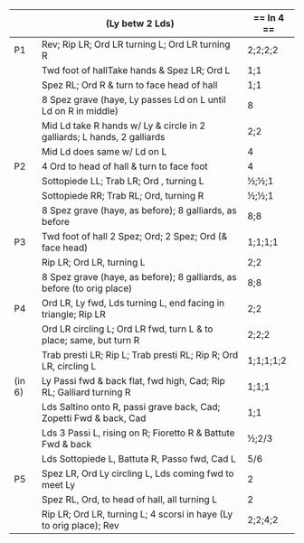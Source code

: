 ||(Ly betw 2 Lds) | == In 4 == |
|-----|----|-----|
|P1| Rev; Rip LR; Ord LR turning L; Ord LR turning R |2;2;2;2|
||Twd foot of hallTake hands & Spez LR; Ord L |1;1|
||Spez RL; Ord R & turn to face head of hall |1;1|
||8 Spez grave (haye, Ly passes Ld on L until Ld on R in middle) |8|
||Mid Ld take R hands w/ Ly & circle in 2 galliards; L hands, 2 galliards |2;2|
||Mid Ld does same w/ Ld on L |4| 
|P2| 4 Ord to head of hall & turn to face foot |4|
||Sottopiede LL; Trab LR; Ord , turning L |½;½;1|
||Sottopiede RR; Trab RL; Ord, turning R |½;½;1|
||8 Spez grave (haye, as before); 8 galliards, as before |8;8|
|P3| Twd foot of hall 2 Spez; Ord; 2 Spez; Ord (& face head) |1;1;1;1|
||Rip LR; Ord LR, turning L |2;2|
||8 Spez grave (haye, as before); 8 galliards, as before (to orig place) |8;8|
|P4| Ord LR, Ly fwd, Lds turning L, end facing in triangle; Rip LR |2;2|
||Ord LR circling L; Ord LR fwd, turn L & to place; same, but turn R |2;2;2|
||Trab presti LR; Rip L; Trab presti RL; Rip R; Ord LR, circling L |1;1;1;1;2|
|(in 6)| Ly Passi fwd & back flat, fwd high, Cad; Rip RL; Galliard turning R |1;1;1|
||Lds Saltino onto R, passi grave back, Cad; Zopetti Fwd & back, Cad |1;1|
||Lds 3 Passi L, rising on R; Fioretto R & Battute Fwd & back |½;2/3|
||Lds Sottopiede L, Battuta R, Passo fwd, Cad L |5/6| 
|P5| Spez LR, Ord Ly circling L, Lds coming fwd to meet Ly |2|
||Spez RL, Ord, to head of hall, all turning L |2|
||Rip LR; Ord LR, turning L; 4 scorsi in haye (Ly to orig place); Rev |2;2;4;2|
